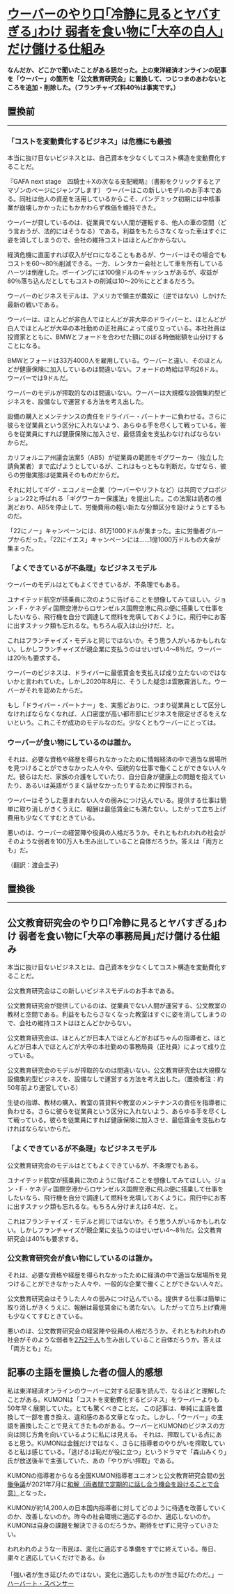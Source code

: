 
# [ウーバーのやり口｢冷静に見るとヤバすぎる｣わけ 弱者を食い物に｢大卒の白人｣だけ儲ける仕組み](https://toyokeizai.net/articles/-/469533)

**なんだか、どこかで聞いたことがある話だった。上の東洋経済オンラインの記事を「ウーバー」の箇所を「公文教育研究会」に置換して、つじつまのあわないところを追加・削除した。（フランチャイズ料40％は事実です。）** 

## 置換前
---
### 「コストを変動費化するビジネス」は危機にも最強

本当に抜け目ないビジネスとは、自己資本を少なくしてコスト構造を変動費化することだ。

『GAFA next stage 四騎士＋Xの次なる支配戦略』（書影をクリックするとアマゾンのページにジャンプします）
ウーバーはこの新しいモデルのお手本である。同社は他人の資産を活用しているからこそ、パンデミック初期には中核事業が崩壊しかかったにもかかわらず株価を維持できた。

ウーバーが貸しているのは、従業員でない人間が運転する、他人の車の空間（どう言おうが、法的にはそうなる）である。利益をもたらさなくなった車はすぐに姿を消してしまうので、会社の維持コストはほとんどかからない。

経済危機に直面すれば収入がゼロになることもあるが、ウーバーはその場合でもコストを60～80％削減できる。一方、レンタカー会社として車を所有しているハーツは倒産した。ボーイングには100億ドルのキャッシュがあるが、収益が80％落ち込んだとしてもコストの削減は10～20％にとどまるだろう。

ウーバーのビジネスモデルは、アメリカで領主が農奴に（逆ではない）しかけた最新の戦いである。

ウーバーは、ほとんどが非白人でほとんどが非大卒のドライバーと、ほとんどが白人でほとんどが大卒の本社勤めの正社員によって成り立っている。本社社員は投資家とともに、BMWとフォードを合わせた額にのぼる時価総額を山分けすることになる。

BMWとフォードは33万4000人を雇用している。ウーバーと違い、そのほとんどが健康保険に加入しているのは間違いない。フォードの時給は平均26ドル。ウーバーでは9ドルだ。

ウーバーのモデルが搾取的なのは間違いない。ウーバーは大規模な設備集約型ビジネスを、設備なしで運営する方法を考え出した。

設備の購入とメンテナンスの責任をドライバー・パートナーに負わせる。さらに彼らを従業員という区分に入れないよう、あらゆる手を尽くして戦っている。彼らを従業員にすれば健康保険に加入させ、最低賃金を支払わなければならないからだ。

カリフォルニア州議会法案5（AB5）が従業員の範囲をギグワーカー（独立した請負業者）まで広げようとしているが、これはもっともな判断だ。なぜなら、彼らの労働実態は従業員そのものだからだ。

それに対してギグ・エコノミー企業（ウーバーやリフトなど）は共同でプロポジション22と呼ばれる「ギグワーカー保護法」を提出した。この法案は読者の推測どおり、AB5を停止して、労働費用の軽い新たな分類区分を設けようとするものだ。

「22にノー」キャンペーンには、81万1000ドルが集まった。主に労働者グループからだった。「22にイエス」キャンペーンには……1億1000万ドルもの大金が集まった。

### 「よくできているが不条理」なビジネスモデル

ウーバーのモデルはとてもよくできているが、不条理でもある。

ユナイテッド航空が搭乗員に次のように告げることを想像してみてほしい。ジョン・F・ケネディ国際空港からロサンゼルス国際空港に飛ぶ便に搭乗して仕事をしたいなら、飛行機を自分で調達して燃料を充填しておくように。飛行中にお客に出すスナック類も忘れるな。もちろん収入は山分けだ、と。

これはフランチャイズ・モデルと同じではないか。そう思う人がいるかもしれない。しかしフランチャイズが親企業に支払うのはせいぜい4～8％だ。ウーバーは20％も要求する。

ウーバーのビジネスは、ドライバーに最低賃金を支払えば成り立たないのではないかと言われていた。しかし2020年8月に、そうした疑念は雲散霧消した。ウーバーがそれを認めたからだ。

もし「ドライバー・パートナー」を、実態どおりに、つまり従業員として区分しなければならなくなれば、人口密度が高い都市部にビジネスを限定せざるをえないという。これこそが成功のモデルなのだ。少なくともウーバーにとっては。

### ウーバーが食い物にしているのは誰か。

それは、必要な資格や経歴を得られなかったために情報経済の中で適当な居場所を見つけることができなかった人々や、伝統的な仕事で働くことができない人々だ。彼らはただ、家族の介護をしていたり、自分自身が健康上の問題を抱えていたり、あるいは英語がうまく話せなかったりするために搾取される。

ウーバーはそうした恵まれない人々の弱みにつけ込んでいる。提供する仕事は簡単に取り消しがきくうえに、報酬は最低賃金にも満たない。したがって立ち上げ費用も少なくてすむときている。

悪いのは、ウーバーの経営陣や役員の人格だろうか。それともわれわれの社会がそのような弱者を100万人も生み出していること自体だろうか。答えは「両方とも」だ。

（翻訳：渡会圭子）

## 置換後
---
## 公文教育研究会のやり口｢冷静に見るとヤバすぎる｣わけ 弱者を食い物に｢大卒の事務局員｣だけ儲ける仕組み

本当に抜け目ないビジネスとは、自己資本を少なくしてコスト構造を変動費化することだ。

公文教育研究会はこの新しいビジネスモデルのお手本である。

公文教育研究会が提供しているのは、従業員でない人間が運営する、公文教室の教材と空間である。利益をもたらさなくなった教室はすぐに姿を消してしまうので、会社の維持コストはほとんどかからない。

公文教育研究会は、ほとんどが日本人でほとんどがおばちゃんの指導者と、ほとんどが日本人でほとんどが大卒の本社勤めの事務局員（正社員）によって成り立っている。

公文教育研究会のモデルが搾取的なのは間違いない。公文教育研究会は大規模な設備集約型ビジネスを、設備なしで運営する方法を考え出した。（置換者注：約50年前より運営している）

生徒の指導、教材の購入、教室の賃貸料や教室のメンテナンスの責任を指導者に負わせる。さらに彼らを従業員という区分に入れないよう、あらゆる手を尽くして戦っている。彼らを従業員にすれば健康保険に加入させ、最低賃金を支払わなければならないからだ。

### 「よくできているが不条理」なビジネスモデル

公文教育研究会のモデルはとてもよくできているが、不条理でもある。

ユナイテッド航空が搭乗員に次のように告げることを想像してみてほしい。ジョン・F・ケネディ国際空港からロサンゼルス国際空港に飛ぶ便に搭乗して仕事をしたいなら、飛行機を自分で調達して燃料を充填しておくように。飛行中にお客に出すスナック類も忘れるな。もちろん分けまえは6:4だ、と。

これはフランチャイズ・モデルと同じではないか。そう思う人がいるかもしれない。しかしフランチャイズが親企業に支払うのはせいぜい4～8％だ。公文教育研究会は40%も要求する。

### 公文教育研究会が食い物にしているのは誰か。

それは、必要な資格や経歴を得られなかったために経済の中で適当な居場所を見つけることができなかった人々や、一般的な企業で働くことができない人々だ。

公文教育研究会はそうした人々の弱みにつけ込んでいる。提供する仕事は簡単に取り消しがきくうえに、報酬は最低賃金にも満たない。したがって立ち上げ費用も少なくてすむときている。

悪いのは、公文教育研究会の経営陣や役員の人格だろうか。それともわれわれの社会がそのような弱者を[2万2千人](https://www.kumon.ne.jp/corporate/company/index.html)も生み出していること自体だろうか。答えは「両方とも」だ。


## 記事の主語を置換した者の個人的感想

私は東洋経済オンラインのウーバーに対する記事を読んで、なるほどと理解したことがある。KUMONは「コストを変動費化するビジネス」をウーバーよりも50年早く展開していた。とても驚くべきことだ。
この記事は、単純に主語を置換して一部を書き換え、違和感のある文章となった。しかし、「ウーバー」の主語を置換したことで見えてきたものがある。ウーバーとKUMONのビジネスの方向は同じ方角を向いているように私には見える。
それは、搾取している点にあると思う。KUMONは金銭だけではなく、さらに指導者のやりがいを搾取していると私は感じている。「逃げるは恥だが役に立つ」というドラマで「森山みくり」氏が放送後半で主張していた、あの「やりがい搾取」である。

KUMONの指導者からなる全国KUMON指導者ユニオンと公文教育研究会間の[労働争議](https://www.mhlw.go.jp/churoi/meirei_db/mei/m11991.html)が2021年7月に[和解（両者間で定期的に話し合う機会を設けることで合意）](https://shidousya-union9.webnode.jp/news/%e4%b8%ad%e5%8a%b4%e5%a7%94%e3%81%ab%e3%81%8a%e3%81%91%e3%82%8b%e5%92%8c%e8%a7%a3%e3%81%ae%e6%88%90%e7%ab%8b/)となった。

KUMONが約14,200人の日本国内指導者に対してどのように待遇を改善していくのか、改善しないのか。昨今の社会環境に適応するのか、適応しないのか。KUMONは自身の課題を解決できるのだろうか。期待をせずに見守っていきたい。

われわれのような一市民は、変化に適応する準備をすでに終えている。毎日、粛々と適応していくだけである。👍

「強い者が生き延びたのではない。変化に適応したものが生き延びたのだ。」ー [ハーバート・スペンサー](https://ja.wikipedia.org/wiki/%E3%83%8F%E3%83%BC%E3%83%90%E3%83%BC%E3%83%88%E3%83%BB%E3%82%B9%E3%83%9A%E3%83%B3%E3%82%B5%E3%83%BC)
